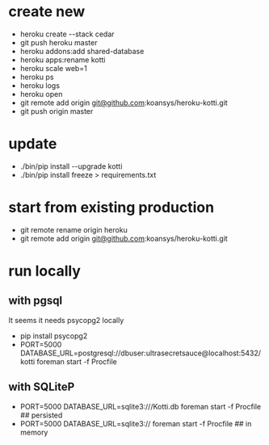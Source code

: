 # create new
- heroku create --stack cedar
- git push heroku master
- heroku addons:add shared-database
- heroku apps:rename kotti
- heroku scale web=1
- heroku ps
- heroku logs
- heroku open
- git remote add origin git@github.com:koansys/heroku-kotti.git
- git push origin master

# update
- ./bin/pip install --upgrade kotti
- ./bin/pip install freeze > requirements.txt

# start from existing production
- git remote rename origin heroku
- git remote add origin git@github.com:koansys/heroku-kotti.git

# run locally

## with pgsql

It seems it needs psycopg2 locally
- pip install psycopg2
- PORT=5000 DATABASE_URL=postgresql://dbuser:ultrasecretsauce@localhost:5432/kotti foreman start -f Procfile

## with SQLiteP
- PORT=5000 DATABASE_URL=sqlite3:///Kotti.db foreman start -f Procfile ## persisted
- PORT=5000 DATABASE_URL=sqlite3:// foreman start -f Procfile ## in memory
